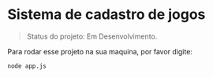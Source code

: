 <h1>Sistema de cadastro de jogos</h1>

>Status do projeto: Em Desenvolvimento.

Para rodar esse projeto na sua maquina, por favor digite:

```
node app.js
```
